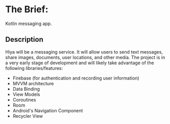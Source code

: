 # The Brief:

Kotlin messaging app.

## Description

Hiya will be a messaging service. It will allow users to send text messages, share images, documents, user locations, and other media. The project is in a very early stage of development and will likely take advantage of the following libraries/features:
* Firebase (for authentication and recording user information)
* MVVM architecture
* Data Binding
* View Models
* Coroutines
* Room
* Android's Navigation Component
* Recycler View